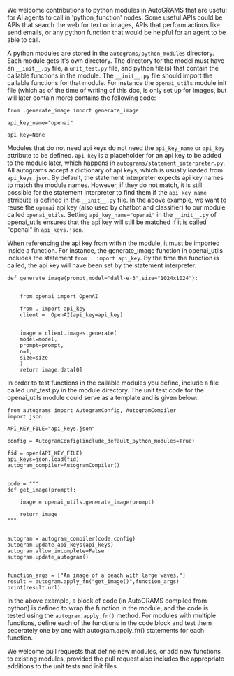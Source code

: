 We welcome contributions to python modules in AutoGRAMS that are useful for AI agents to call in 'python_function' nodes. Some useful APIs could be APIs that search the web for text or images, APIs that perform actions like send emails, or any python function that would be helpful for an agent to be able to call. 


A python modules are stored in the `autograms/python_modules` directory. Each module gets it's own directory. The directory for the model must have an `__init__.py` file, a `unit_test.py` file, and  python file(s) that contain the callable functions in the module. The `__init__.py` file should import the callable functions for that module. For instance the `openai_utils` module init file (which as of the time of writing of this doc, is only set up for images, but will later contain more) contains the following code:

```
from .generate_image import generate_image

api_key_name="openai"

api_key=None
```

Modules that do not need api keys do not need the `api_key_name` or `api_key` attribute to be defined. `api_key` is a placeholder for an api key to be added to the module later, which happens in `autograms/statement_interpreter.py`. All autograms accept a dictionary of api keys, which is usually loaded from `api_keys.json`. By default, the statement interpreter expects api key names to match the module names. However, if they do not match, it is still possible for the statement interpreter to find them if the `api_key_name` atrribute is defined in the `__init__.py` file. In the above example, we want to reuse the `openai` api key (also used by chatbot and classifier) to our module called `openai_utils`. Setting `api_key_name="openai"` in the `__init__.py` of openai_utils ensures that the api key will still be matched if it is called "openai" in `api_keys.json`.

When referencing the api key from within the module, it must be imported inside a function. For instance, the generate_image function in openai_utils includes the statement `from . import api_key`. By the time the function is called, the api key will have been set by the statement interpreter.
```
def generate_image(prompt,model="dall-e-3",size="1024x1024"):

    
    from openai import OpenAI

    from . import api_key
    client =  OpenAI(api_key=api_key)

    
    image = client.images.generate(
    model=model,
    prompt=prompt,
    n=1,
    size=size
    )
    return image.data[0]
```

In order to test functions in the callable modules you define, include a file called unit_test.py in the module directory. The unit test code for the openai_utils module could serve as a template and is given below:

```
from autograms import AutogramConfig, AutogramCompiler
import json

API_KEY_FILE="api_keys.json"

config = AutogramConfig(include_default_python_modules=True)

fid = open(API_KEY_FILE)
api_keys=json.load(fid)
autogram_compiler=AutogramCompiler()


code = """
def get_image(prompt):

    image = openai_utils.generate_image(prompt)

    return image
"""


autogram = autogram_compiler(code,config)
autogram.update_api_keys(api_keys)
autogram.allow_incomplete=False
autogram.update_autogram()


function_args = ["An image of a beach with large waves."]
result = autogram.apply_fn("get_image()",function_args)
print(result.url)
```

In the above example, a block of code (in AutoGRAMS compiled from python) is defined to wrap the function in the module, and the code is tested using the `autogram.apply_fn()` method. For modules with multiple functions, define each of the functions in the code block and test them seperately one by one with autogram.apply_fn() statements for each function.

We welcome pull requests that define new modules, or add new functions to existing modules, provided the pull request also includes the appropriate additions to the unit tests and init files.



